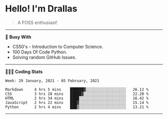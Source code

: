 # Hello! I'm Drallas
<!-- print(("dralla"[::-1]+"s").capitalize()) -->

> A FOSS enthusiast!
---
🧠 **Busy With**
* CS50's - Introduction to Computer Science.
* 100 Days Of Code Python.
* Solving random GitHub Issues.

<!-- ## Planning
* CS50's - Web Programming with Python and JavaScript. -->
---
👨🏻‍💻 **Coding Stats**
<!--START_SECTION:waka-->
```text
Week: 29 January, 2021 - 05 February, 2021

Markdown     4 hrs 5 mins    ██████▓░░░░░░░░░░░░░░░░░░   26.12 % 
CSS          3 hrs 28 mins   █████▓░░░░░░░░░░░░░░░░░░░   22.20 % 
HTML         2 hrs 34 mins   ████░░░░░░░░░░░░░░░░░░░░░   16.42 % 
JavaScript   2 hrs 22 mins   ███▓░░░░░░░░░░░░░░░░░░░░░   15.14 % 
Python       2 hrs 4 mins    ███▒░░░░░░░░░░░░░░░░░░░░░   13.21 % 
```
<!--END_SECTION:waka-->

---
